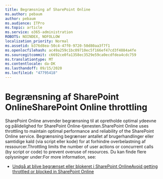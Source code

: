 ```yaml
---
title: Begrænsning af SharePoint Online
ms.author: pebaum
author: pebaum
ms.audience: ITPro
ms.topic: article
ms.service: o365-administration
ROBOTS: NOINDEX, NOFOLLOW
localization_priority: Normal
ms.assetid: b376d8ea-50c4-47f0-9720-50d80aa3f7f1
ms.openlocfilehash: ac49a259c1bc09710ec5f166ef47cd3f4884a4fe
ms.sourcegitcommit: c6692ce0fa1358ec3529e59ca0ecdfdea4cdc759
ms.translationtype: MT
ms.contentlocale: da-DK
ms.lasthandoff: 09/15/2020
ms.locfileid: "47795418"
---
```

# <a name="sharepoint-online-throttling"></a><span data-ttu-id="7e432-102">Begrænsning af SharePoint Online</span><span class="sxs-lookup"><span data-stu-id="7e432-102">SharePoint Online throttling</span></span>

<span data-ttu-id="7e432-103">SharePoint Online anvender begrænsning til at opretholde optimal ydeevne og pålidelighed for SharePoint Online-tjenesten.</span><span class="sxs-lookup"><span data-stu-id="7e432-103">SharePoint Online uses throttling to maintain optimal performance and reliability of the SharePoint Online service.</span></span> <span data-ttu-id="7e432-104">Begrænsning begrænser antallet af brugerhandlinger eller samtidige kald (via script eller kode) for at forhindre overbelastning af ressourcer.</span><span class="sxs-lookup"><span data-stu-id="7e432-104">Throttling limits the number of user actions or concurrent calls (by script or code) to prevent overuse of resources.</span></span> <span data-ttu-id="7e432-105">Du kan finde flere oplysninger under:</span><span class="sxs-lookup"><span data-stu-id="7e432-105">For more information, see:</span></span>

- [<span data-ttu-id="7e432-106">Undgå at blive begrænset eller blokeret i SharePoint Online</span><span class="sxs-lookup"><span data-stu-id="7e432-106">Avoid getting throttled or blocked in SharePoint Online</span></span>](https://docs.microsoft.com/sharepoint/dev/general-development/how-to-avoid-getting-throttled-or-blocked-in-sharepoint-online)
